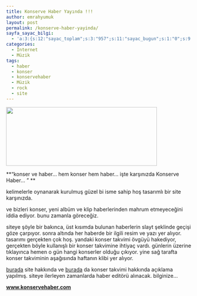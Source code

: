 ```yaml
---
title: Konserve Haber Yayında !!!
author: emrahyumuk
layout: post
permalink: /konserve-haber-yayinda/
sayfa_sayac_bilgi:
  - 'a:3:{s:12:"sayac_toplam";s:3:"957";s:11:"sayac_bugun";s:1:"0";s:9:"son_okuma";s:10:"1364873231";}'
categories:
  - İnternet
  - Müzik
tags:
  - haber
  - konser
  - konservehaber
  - Müzik
  - rock
  - site
---
```

<a href="http://www.konservehaber.com" target="_blank"><img class="alignnone" title="Konser ve haber" src="http://img7.imageshack.us/img7/3194/defaultpostimage.gif" alt="" width="410" height="160" /></a>

**&#8220;konser ve haber… hem konser hem haber… işte karşınızda Konserve Haber… &#8221; **

kelimelerle oynanarak kurulmuş güzel bi isme sahip hoş tasarımlı bir site karşınızda.

ve bizleri konser, yeni albüm ve klip haberlerinden mahrum etmeyeceğini iddia ediyor. bunu zamanla göreceğiz.

siteye şöyle bir bakınca, üst kısımda bulunan haberlerin slayt şeklinde geçişi göze çarpıyor. sonra altında her haberde bir ilgili resim ve yazı yer alıyor. tasarımı gerçekten çok hoş. yandaki konser takvimi övgüyü hakediyor, gerçekten böyle kullanışlı bir konser takvimine ihtiyaç vardı. günlerin üzerine tıklayınca hemen o gün hangi konserler olduğu çıkıyor. yine sağ tarafta konser takviminin aşağısında haftanın klibi yer alıyor.

<a href="http://www.konservehaber.com/2009/03/08/ve-karsinizda-konserve-haber/" target="_blank">burada</a> site hakkında ve <a href="http://www.konservehaber.com/2009/03/09/konser-takvimi/" target="_blank">burada</a> da konser takvimi hakkında açıklama yapılmış. siteye ilerleyen zamanlarda haber editörü alınacak. bilginize&#8230;

<a href="http://www.konservehaber.com" target="_blank"><strong>www.konservehaber.com</strong></a>